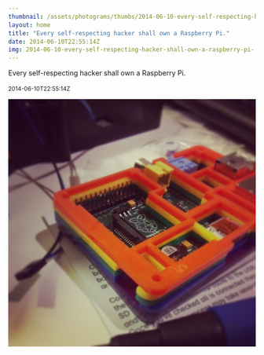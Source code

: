 ```yaml
---
thumbnail: /assets/photograms/thumbs/2014-06-10-every-self-respecting-hacker-shall-own-a-raspberry-pi-.png
layout: home
title: "Every self-respecting hacker shall own a Raspberry Pi."
date: 2014-06-10T22:55:14Z
img: 2014-06-10-every-self-respecting-hacker-shall-own-a-raspberry-pi-.jpg
---
```


Every self-respecting hacker shall own a Raspberry Pi.

<small>2014-06-10T22:55:14Z</small>

![Every self-respecting hacker shall own a Raspberry Pi.](/assets/photograms/original/2014-06-10-every-self-respecting-hacker-shall-own-a-raspberry-pi-.jpg)
